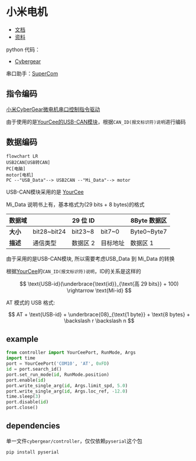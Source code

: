 # 小米电机

- [文档](http://roboticscv.com/wp-content/uploads/pdf/CyberGear微电机使用说明书.pdf)
- [资料](https://github.com/belovictor/cybergear-docs)

python 代码：

- [Cybergear](https://github.com/Tony607/Cybergear)


串口助手：[SuperCom](https://github.com/SuperStudio/SuperCom)

## 指令编码

[小米CyberGear微电机串口控制指令驱动](https://blog.csdn.net/weixin_41702812/article/details/136517271)

由于使用的是[YourCee的USB-CAN模块](https://wit-motion.yuque.com/wumwnr/docs/nrngkq)，根据`CAN_ID(报文标识符)说明`进行编码

## 数据编码

```mermaid
flowchart LR
USB2CAN[USB转CAN] 
PC[电脑]
motor[电机]
PC --"USB_Data"--> USB2CAN --"Mi_Data"--> motor
```

USB-CAN模块采用的是 [YourCee](https://wit-motion.yuque.com/wumwnr/docs/nrngkq)

Mi_Data 说明书上有，基本格式为(29 bits + 8 bytes)的格式

| **数据域** |              | **29 位 ID** |              | **8Byte 数据区** |
|------------|--------------|--------------|--------------|------------------|
| **大小**   | bit28~bit24  | bit23~8      | bit7~0       | Byte0~Byte7      |
| **描述**   | 通信类型     | 数据区 2     | 目标地址     | 数据区 1         |

由于采用的是USB-CAN模块, 所以需要考虑USB_Data 到 Mi_Data 的转换

根据[YourCee](https://wit-motion.yuque.com/wumwnr/docs/nrngkq)的`CAN_ID(报文标识符)说明`，ID的关系是这样的

$$
\text{USB-id}(\underbrace{\text{id}}_{\text{高 29 bits}} + 100) \rightarrow \text{Mi-id}
$$



AT 模式的 USB 格式:

$$
AT + \text{USB-id} + \underbrace{08}_{\text{1 byte}} + \text{8 bytes} + \backslash r \backslash n
$$

## example

```python
from controller import YourCeePort, RunMode, Args
import time
port = YourCeePort('COM10', 'AT', 0xFD)
id = port.search_id()
port.set_run_mode(id, RunMode.position)
port.enable(id)
port.write_single_arg(id, Args.limit_spd, 5.0)
port.write_single_arg(id, Args.loc_ref, -12.0)
time.sleep(3)
port.disable(id)
port.close()
```

## dependencies

单一文件`cybergear/controller`，仅仅依赖`pyserial`这个包

```bash
pip install pyserial
```
